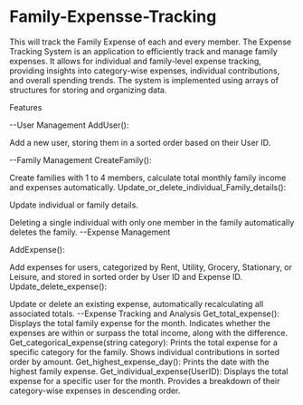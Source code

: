 # Family-Expensse-Tracking
This will track the Family Expense of each and every member.
The Expense Tracking System is an application to efficiently track and manage family expenses. It allows for individual and family-level expense tracking, providing insights into category-wise expenses, individual contributions, and overall spending trends. The system is implemented using arrays of structures for storing and organizing data.

Features

--User Management
AddUser():

Add a new user, storing them in a sorted order based on their User ID.

--Family Management
CreateFamily():

Create families with 1 to 4 members, calculate total monthly family income and expenses automatically.
Update_or_delete_individual_Family_details():

Update individual or family details.

Deleting a single individual with only one member in the family automatically deletes the family.
--Expense Management

AddExpense():

Add expenses for users, categorized by Rent, Utility, Grocery, Stationary, or Leisure, and stored in sorted order by User ID and Expense ID.
Update_delete_expense():

Update or delete an existing expense, automatically recalculating all associated totals.
--Expense Tracking and Analysis
Get_total_expense():
Displays the total family expense for the month.
Indicates whether the expenses are within or surpass the total income, along with the difference.
Get_categorical_expense(string category):
Prints the total expense for a specific category for the family.
Shows individual contributions in sorted order by amount.
Get_highest_expense_day():
Prints the date with the highest family expense.
Get_individual_expense(UserID):
Displays the total expense for a specific user for the month.
Provides a breakdown of their category-wise expenses in descending order.

